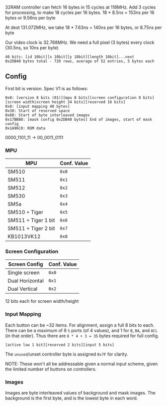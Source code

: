 32RAM controller can fetch 16 bytes in 15 cycles at 118MHz. Add 3 cycles for processing, to make 18 cycles per 16 bytes. 18 * 8.5ns = 153ns per 16 bytes or 9.56ns per byte

At dest 131.072MHz, we take 18 * 7.63ns = 140ns per 16 bytes, or 8.75ns per byte

Our video clock is 32.768MHz. We need a full pixel (3 bytes) every clock (30.5ns, so 10ns per byte)

```
40 bits: [id 10bit][x 10bit][y 10bit][length 10bit]...next
0x2DB40 bytes total - 720 rows, average of 52 entries, 5 bytes each
```

## Config

First bit is version. Spec V1 is as follows:

```
0x0: [version 8 bits (01)][mpu 8 bits][screen configuration 8 bits][screen width|screen height 24 bits][reserved 16 bits]
0x8: [input mapping 40 bytes]
0x30: Start of reserved space
0x80: Start of byte interleaved images
0x17BB80: [mask config 0x2DB40 bytes] End of images, start of mask config
0x1A96C0: ROM data
```

0000_1101_11 -> 00_0011_0111

### MPU

| MPU                 | Conf. Value |
| ------------------- | ----------- |
| SM510               | `0x0`       |
| SM511               | `0x1`       |
| SM512               | `0x2`       |
| SM530               | `0x3`       |
| SM5a                | `0x4`       |
| SM510 + Tiger       | `0x5`       |
| SM511 + Tiger 1 bit | `0x6`       |
| SM511 + Tiger 2 bit | `0x7`       |
| KB1013VK12          | `0x8`       |

### Screen Configuration

| Screen Config   | Conf. Value |
| --------------- | ----------- |
| Single screen   | `0x0`       |
| Dual Horizontal | `0x1`       |
| Dual Vertical   | `0x2`       |

12 bits each for screen width/height

### Input Mapping

Each button can be ~32 items. For alignment, assign a full 8 bits to each. There can be a maximum of 8 `S` ports (of 4 values), and 1 for `B`, `BA`, and `ACL` (in that order). Thus there are `8 * 4 + 3 = 35` bytes required for full config.

```
[active low 1 bit][reserved 2 bits][input 5 bits]
```

The `unused`/unset controller byte is assigned `0x7F` for clarity.

NOTE: These won't all be addressable given a normal input scheme, given the limited number of buttons on controllers.

### Images

Images are byte interleaved values of background and mask images. The background is the first byte, and is the lowest byte in each word.